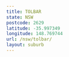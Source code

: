 ```yaml
---
title: TOLBAR
state: NSW
postcode: 2629
latitude: -35.997349
longitude: 148.769744
url: /nsw/tolbar/
layout: suburb
---
```

